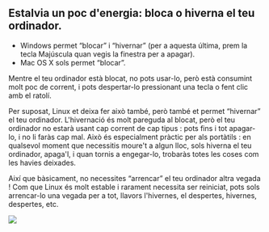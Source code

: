<?php require("../../entete.php"); ?> <?php require("../../base.php"); ?>

<div id="corps">

<h2>Estalvia un poc d'energia: bloca o hiverna el teu ordinador.</h2>

<ul>
<li>Windows permet “blocar” i “hivernar” (per a aquesta última, prem la tecla Majúscula quan vegis la finestra per a apagar).</li>
<li>Mac OS X sols permet “blocar”.</li>
</ul>

<p>Mentre el teu ordinador està blocat, no pots usar-lo, però està consumint molt poc de corrent, i pots despertar-lo pressionant una tecla o fent clic amb el ratolí.</p>

<p>Per suposat, Linux et deixa fer això també, però també et permet “hivernar” el teu ordinador. L'hivernació és molt pareguda al blocat, però el teu ordinador no estarà usant cap corrent de cap tipus : pots fins i tot apagar-lo, i no li faràs cap mal. Això és especialment pràctic per als portàtils : en qualsevol moment que necessitis moure't a algun lloc, sols hiverna el teu ordinador, apaga'l, i quan tornis a engegar-lo, trobaràs totes les coses com les havies deixades.</p>

<p>Així que bàsicament, no necessites “arrencar” el teu ordinador altra vegada ! Com que Linux és molt estable i rarament necessita ser reiniciat, pots sols arrencar-lo una vegada per a tot, llavors l'hivernes, el despertes, hivernes, despertes, etc.</p>

<img src="Images/suspend_hibernate_thumb.png" />

</div>


